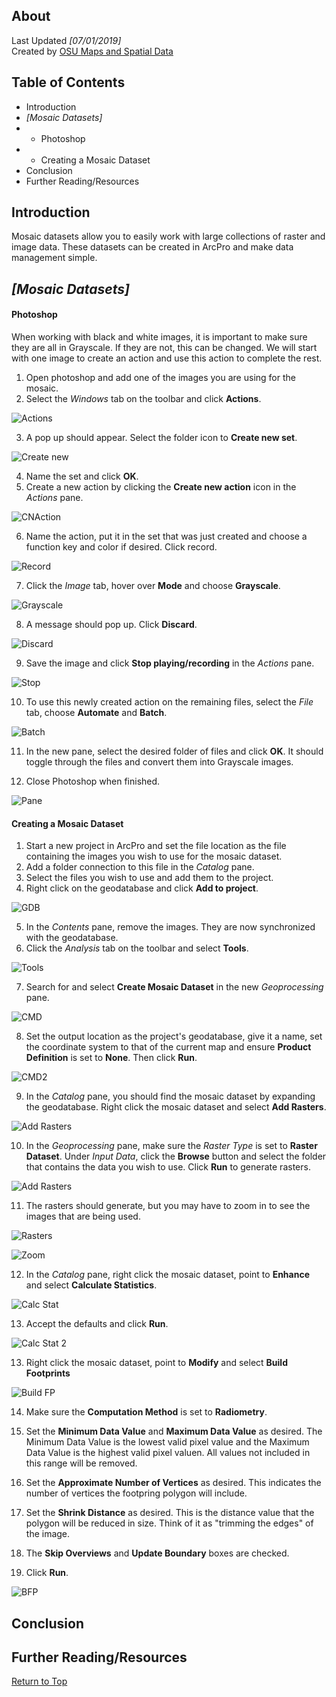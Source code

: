 ## About
Last Updated *[07/01/2019]*   
Created by [OSU Maps and Spatial Data](https://info.library.okstate.edu/map-room)


## Table of Contents
- Introduction 
- *[Mosaic Datasets]*
- - Photoshop
- - Creating a Mosaic Dataset
- Conclusion
- Further Reading/Resources

## Introduction
Mosaic datasets allow you to easily work with large collections of raster and image data. These datasets can be created in ArcPro and make data management simple.

## *[Mosaic Datasets]*

#### Photoshop
When working with black and white images, it is important to make sure they are all in Grayscale. If they are not, this can be changed. We will start with one image to create an action and use this action to complete the rest.

1. Open photoshop and add one of the images you are using for the mosaic.
2. Select the *Windows* tab on the toolbar and click **Actions**.

![Actions](images/Actions.PNG)

3. A pop up should appear. Select the folder icon to **Create new set**.

![Create new](images/CreateNew.PNG)

4. Name the set and click **OK**.
5. Create a new action by clicking the **Create new action** icon in the *Actions* pane.

![CNAction](images/CNAction.PNG)

6. Name the action, put it in the set that was just created and choose a function key and color if desired. Click record.

![Record](images/Record.PNG)

7. Click the *Image* tab, hover over **Mode** and choose **Grayscale**.

![Grayscale](images/Grayscale.PNG)

8. A message should pop up. Click **Discard**.

![Discard](images/Discard.PNG)

9. Save the image and click **Stop playing/recording** in the *Actions* pane.

![Stop](images/Stop.PNG)

10. To use this newly created action on the remaining files, select the *File* tab, choose **Automate** and **Batch**.

![Batch](images/Batch.PNG)

11. In the new pane, select the desired folder of files and click **OK**. It should toggle through the files and convert them into Grayscale images.

12. Close Photoshop when finished.

![Pane](images/Pane.PNG)

#### Creating a Mosaic Dataset
1. Start a new project in ArcPro and set the file location as the file containing the images you wish to use for the mosaic dataset.
2. Add a folder connection to this file in the *Catalog* pane.
3. Select the files you wish to use and add them to the project. 
4. Right click on the geodatabase and click **Add to project**.

![GDB](images/GDB.PNG)

5. In the *Contents* pane, remove the images. They are now synchronized with the geodatabase.
6. Click the *Analysis* tab on the toolbar and select **Tools**.

![Tools](images/Tools.PNG)

7. Search for and select **Create Mosaic Dataset** in the new *Geoprocessing* pane. 

![CMD](images/CMD.PNG)

8. Set the output location as the project's geodatabase, give it a name, set the coordinate system to that of the current map and ensure **Product Definition** is set to **None**. Then click **Run**.

![CMD2](images/CMD2.PNG)

9. In the *Catalog* pane, you should find the mosaic dataset by expanding the geodatabase. Right click the mosaic dataset and select **Add Rasters**.

![Add Rasters](images/AddRasters.PNG)

10. In the *Geoprocessing* pane, make sure the *Raster Type* is set to **Raster Dataset**. Under *Input Data*, click the **Browse** button and select the folder that contains the data you wish to use. Click **Run** to generate rasters.

![Add Rasters](images/AddRasters.PNG)

11. The rasters should generate, but you may have to zoom in to see the images that are being used.

![Rasters](images/Rasters.PNG)

![Zoom](images/Zoom.PNG)

12. In the *Catalog* pane, right click the mosaic dataset, point to **Enhance** and select **Calculate Statistics**.

![Calc Stat](images/CalcStat.PNG)

13. Accept the defaults and click **Run**.

![Calc Stat 2](images/CalcStat2.PNG)

13. Right click the mosaic dataset, point to **Modify** and select **Build Footprints**

![Build FP](images/BuildFP.PNG)

14. Make sure the **Computation Method** is set to **Radiometry**.

15. Set the **Minimum Data Value** and **Maximum Data Value** as desired. The Minimum Data Value is the lowest valid pixel value and the Maximum Data Value is the highest valid pixel valuen. All values not included in this range will be removed.

16. Set the **Approximate Number of Vertices** as desired. This indicates the number of vertices the footpring polygon will include.

17. Set the **Shrink Distance** as desired. This is the distance value that the polygon will be reduced in size. Think of it as "trimming the edges" of the image.

18. The **Skip Overviews** and **Update Boundary** boxes are checked. 

19. Click **Run**.

![BFP](images/BFP.PNG)


## Conclusion

## Further Reading/Resources


[Return to Top](#about)
